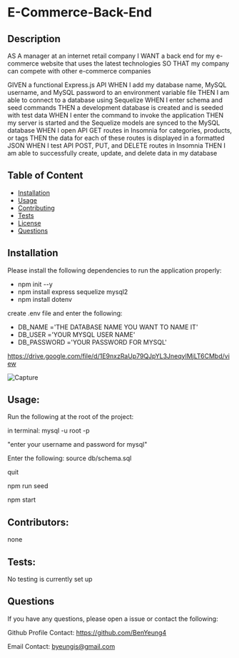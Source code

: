 # E-Commerce-Back-End

## Description

AS A manager at an internet retail company
I WANT a back end for my e-commerce website that uses the latest technologies
SO THAT my company can compete with other e-commerce companies

GIVEN a functional Express.js API
WHEN I add my database name, MySQL username, and MySQL password to an environment variable file
THEN I am able to connect to a database using Sequelize
WHEN I enter schema and seed commands
THEN a development database is created and is seeded with test data
WHEN I enter the command to invoke the application
THEN my server is started and the Sequelize models are synced to the MySQL database
WHEN I open API GET routes in Insomnia for categories, products, or tags
THEN the data for each of these routes is displayed in a formatted JSON
WHEN I test API POST, PUT, and DELETE routes in Insomnia
THEN I am able to successfully create, update, and delete data in my database

## Table of Content

- [Installation](#Installation)
- [Usage](#Usage)
- [Contributing](#Contributing)
- [Tests](#Tests)
- [License](#License)
- [Questions](#Questions)

## Installation

Please install the following dependencies to run the application properly:

- npm init --y
- npm install express sequelize mysql2
- npm install dotenv

create .env file and enter the following:

- DB_NAME ='THE DATABASE NAME YOU WANT TO NAME IT'
- DB_USER ='YOUR MYSQL USER NAME'
- DB_PASSWORD ='YOUR PASSWORD FOR MYSQL'

https://drive.google.com/file/d/1E9nxzRaUp79QJpYL3JneqylMjLT6CMbd/view

![Capture](https://user-images.githubusercontent.com/52897163/179132907-32ac0075-9575-49a0-ae85-bd2f69e8a244.JPG)

## Usage:

Run the following at the root of the project:

in terminal:
mysql -u root -p

"enter your username and password for mysql"

Enter the following:
source db/schema.sql

quit

npm run seed

npm start

## Contributors:

none

## Tests:

No testing is currently set up

## Questions

If you have any questions, please open a issue or contact the following:

Github Profile Contact: https://github.com/BenYeung4

Email Contact: byeungis@gmail.com
